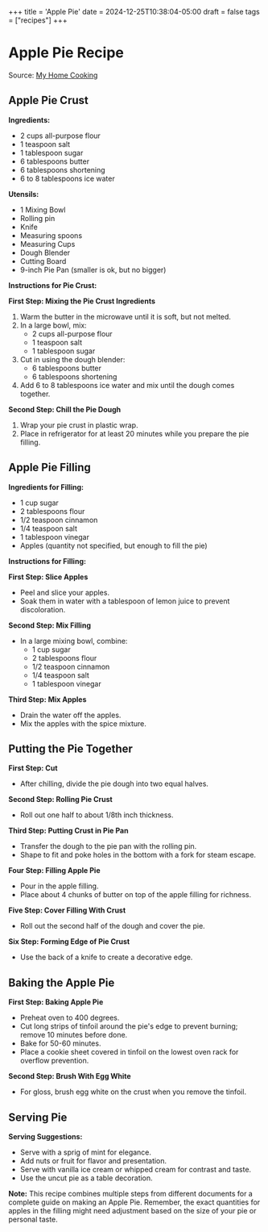 +++
title = 'Apple Pie'
date = 2024-12-25T10:38:04-05:00
draft = false
tags = ["recipes"]
+++

# Apple Pie Recipe
Source: [My Home Cooking](http://www.myhomecooking.net/apple-pie/)

## Apple Pie Crust

**Ingredients:**
- 2 cups all-purpose flour
- 1 teaspoon salt
- 1 tablespoon sugar
- 6 tablespoons butter
- 6 tablespoons shortening
- 6 to 8 tablespoons ice water

**Utensils:**
- 1 Mixing Bowl
- Rolling pin
- Knife
- Measuring spoons
- Measuring Cups
- Dough Blender
- Cutting Board
- 9-inch Pie Pan (smaller is ok, but no bigger)

**Instructions for Pie Crust:**

**First Step: Mixing the Pie Crust Ingredients**
1. Warm the butter in the microwave until it is soft, but not melted.
2. In a large bowl, mix:
   - 2 cups all-purpose flour
   - 1 teaspoon salt
   - 1 tablespoon sugar
3. Cut in using the dough blender:
   - 6 tablespoons butter
   - 6 tablespoons shortening
4. Add 6 to 8 tablespoons ice water and mix until the dough comes together.

**Second Step: Chill the Pie Dough**
1. Wrap your pie crust in plastic wrap.
2. Place in refrigerator for at least 20 minutes while you prepare the pie filling.

## Apple Pie Filling

**Ingredients for Filling:**
- 1 cup sugar
- 2 tablespoons flour
- 1/2 teaspoon cinnamon
- 1/4 teaspoon salt
- 1 tablespoon vinegar
- Apples (quantity not specified, but enough to fill the pie)

**Instructions for Filling:**

**First Step: Slice Apples**
- Peel and slice your apples.
- Soak them in water with a tablespoon of lemon juice to prevent discoloration.

**Second Step: Mix Filling**
- In a large mixing bowl, combine:
  - 1 cup sugar
  - 2 tablespoons flour
  - 1/2 teaspoon cinnamon
  - 1/4 teaspoon salt
  - 1 tablespoon vinegar

**Third Step: Mix Apples**
- Drain the water off the apples.
- Mix the apples with the spice mixture.

## Putting the Pie Together

**First Step: Cut**
- After chilling, divide the pie dough into two equal halves.

**Second Step: Rolling Pie Crust**
- Roll out one half to about 1/8th inch thickness.

**Third Step: Putting Crust in Pie Pan**
- Transfer the dough to the pie pan with the rolling pin.
- Shape to fit and poke holes in the bottom with a fork for steam escape.

**Four Step: Filling Apple Pie**
- Pour in the apple filling.
- Place about 4 chunks of butter on top of the apple filling for richness.

**Five Step: Cover Filling With Crust**
- Roll out the second half of the dough and cover the pie.

**Six Step: Forming Edge of Pie Crust**
- Use the back of a knife to create a decorative edge.

## Baking the Apple Pie

**First Step: Baking Apple Pie**
- Preheat oven to 400 degrees.
- Cut long strips of tinfoil around the pie's edge to prevent burning; remove 10 minutes before done.
- Bake for 50-60 minutes.
- Place a cookie sheet covered in tinfoil on the lowest oven rack for overflow prevention.

**Second Step: Brush With Egg White**
- For gloss, brush egg white on the crust when you remove the tinfoil.

## Serving Pie

**Serving Suggestions:**
- Serve with a sprig of mint for elegance.
- Add nuts or fruit for flavor and presentation.
- Serve with vanilla ice cream or whipped cream for contrast and taste.
- Use the uncut pie as a table decoration.

**Note:** This recipe combines multiple steps from different documents for a complete guide on making an Apple Pie. Remember, the exact quantities for apples in the filling might need adjustment based on the size of your pie or personal taste. 
